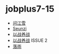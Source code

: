 # jobplus7-15

* [问江雪](https://github.com/zxspython)
* [Seunzi](https://github.com/Seunzi)
* [以战养战](https://github.com/ricksolaris)
* [以战养战](https://github.com/ricksolaris) ISSUE 2
* [落雨](https://github.com/gywang-)
